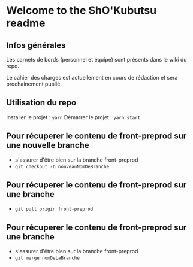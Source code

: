 # Welcome to the ShO'Kubutsu readme

## Infos générales

Les carnets de bords (personnel et équipe) sont présents dans le wiki du repo.

Le cahier des charges est actuellement en cours de rédaction et sera prochainement publié.

## Utilisation du repo

Installer le projet : `yarn`
Démarrer le projet : `yarn start`

## Pour récuperer le contenu de front-preprod sur une nouvelle branche

- s'assurer d'être bien sur la branche front-preprod
- `git checkout -b nouveauNomDeBranche`

## Pour récuperer le contenu de front-preprod sur une branche

- `git pull origin front-preprod`


## Pour récuperer le contenu de front-preprod sur une branche
- s'assurer d'être bien sur la branche front-preprod
- `git merge nomDeLaBranche`
